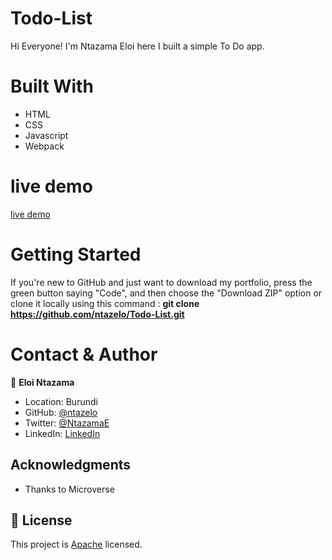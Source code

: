 # Todo-List

Hi Everyone! I'm Ntazama Eloi here I built a simple To Do app. 

# Built With

- HTML
- CSS
- Javascript
- Webpack


# live demo

[live demo ](https://ntazelo.github.io/Todo-List)

# Getting Started

If you're new to GitHub and just want to download my portfolio, press the green button saying "Code", and then choose the "Download ZIP" option or clone it locally using this command : **git clone https://github.com/ntazelo/Todo-List.git**


# Contact & Author

👤 **Eloi Ntazama**

- Location: Burundi
- GitHub: [@ntazelo](https://github.com/ntazelo)
- Twitter: [@NtazamaE](https://twitter.com/NtazamaE
)
- LinkedIn: [LinkedIn](https://www.linkedin.com/in/eloi-ntazama-a14219214/)


## Acknowledgments

- Thanks to Microverse


## 📝 License

This project is [Apache](https://github.com/ntazelo/Todo-List/blob/main/LICENSE) licensed.